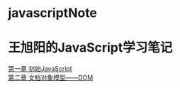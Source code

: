 # javascriptNote
#  王旭阳的JavaScript学习笔记
[第一章  初始JavaScript](https://github.com/wxy1997/javascriptNote/blob/master/chapter1/%E7%AC%94%E8%AE%B0.md)  
[第二章  文档对象模型——DOM](https://github.com/wxy1997/javascriptNote/blob/master/chapter2/%E7%AC%94%E8%AE%B0.md)
